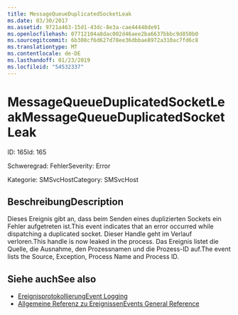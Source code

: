 ```yaml
---
title: MessageQueueDuplicatedSocketLeak
ms.date: 03/30/2017
ms.assetid: 9721a463-15d1-43dc-8e3a-cae44448de91
ms.openlocfilehash: 07712104a8dac002d46aee2ba6637bbbc9d850b0
ms.sourcegitcommit: 6b308cf6d627d78ee36dbbae8972a310ac7fd6c8
ms.translationtype: MT
ms.contentlocale: de-DE
ms.lasthandoff: 01/23/2019
ms.locfileid: "54532337"
---
```

# <a name="messagequeueduplicatedsocketleak"></a><span data-ttu-id="b55e3-102">MessageQueueDuplicatedSocketLeak</span><span class="sxs-lookup"><span data-stu-id="b55e3-102">MessageQueueDuplicatedSocketLeak</span></span>
<span data-ttu-id="b55e3-103">ID: 165</span><span class="sxs-lookup"><span data-stu-id="b55e3-103">Id: 165</span></span>  
  
 <span data-ttu-id="b55e3-104">Schweregrad: Fehler</span><span class="sxs-lookup"><span data-stu-id="b55e3-104">Severity: Error</span></span>  
  
 <span data-ttu-id="b55e3-105">Kategorie: SMSvcHost</span><span class="sxs-lookup"><span data-stu-id="b55e3-105">Category: SMSvcHost</span></span>  
  
## <a name="description"></a><span data-ttu-id="b55e3-106">Beschreibung</span><span class="sxs-lookup"><span data-stu-id="b55e3-106">Description</span></span>  
 <span data-ttu-id="b55e3-107">Dieses Ereignis gibt an, dass beim Senden eines duplizierten Sockets ein Fehler aufgetreten ist.</span><span class="sxs-lookup"><span data-stu-id="b55e3-107">This event indicates that an error occurred while dispatching a duplicated socket.</span></span> <span data-ttu-id="b55e3-108">Dieser Handle geht im Verlauf verloren.</span><span class="sxs-lookup"><span data-stu-id="b55e3-108">This handle is now leaked in the process.</span></span> <span data-ttu-id="b55e3-109">Das Ereignis listet die Quelle, die Ausnahme, den Prozessnamen und die Prozess-ID auf.</span><span class="sxs-lookup"><span data-stu-id="b55e3-109">The event lists the Source, Exception, Process Name and Process ID.</span></span>  
  
## <a name="see-also"></a><span data-ttu-id="b55e3-110">Siehe auch</span><span class="sxs-lookup"><span data-stu-id="b55e3-110">See also</span></span>
- [<span data-ttu-id="b55e3-111">Ereignisprotokollierung</span><span class="sxs-lookup"><span data-stu-id="b55e3-111">Event Logging</span></span>](../../../../../docs/framework/wcf/diagnostics/event-logging/index.md)
- [<span data-ttu-id="b55e3-112">Allgemeine Referenz zu Ereignissen</span><span class="sxs-lookup"><span data-stu-id="b55e3-112">Events General Reference</span></span>](../../../../../docs/framework/wcf/diagnostics/event-logging/events-general-reference.md)
